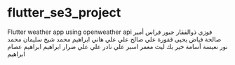 # flutter_se3_project
Flutter weather app using openweather api
فوزي ذوالفقار جبور
فراس أمير صالحة 
فياض يحيى قفورة 
علي صالح علي
علي هاني ابراهيم
محمد شيخ سليمان
محمد نور نعيسة 
أسامة خير بك
ليث معمر اسبر
علي نادر علي
علي ضرار ابراهيم
ابراهيم عصام ابراهيم
